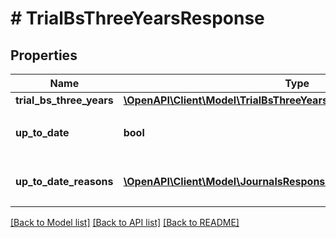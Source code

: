 # # TrialBsThreeYearsResponse

## Properties

Name | Type | Description | Notes
------------ | ------------- | ------------- | -------------
**trial_bs_three_years** | [**\OpenAPI\Client\Model\TrialBsThreeYearsResponseTrialBsThreeYears**](TrialBsThreeYearsResponseTrialBsThreeYears.md) |  |
**up_to_date** | **bool** | 集計結果が最新かどうか |
**up_to_date_reasons** | [**\OpenAPI\Client\Model\JournalsResponseJournalsUpToDateReasons[]**](JournalsResponseJournalsUpToDateReasons.md) | 集計が最新でない場合の要因情報 | [optional]

[[Back to Model list]](../../README.md#models) [[Back to API list]](../../README.md#endpoints) [[Back to README]](../../README.md)
